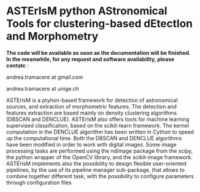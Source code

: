 # ASTErIsM  python AStronomical Tools for clustering-based dEtectIon and Morphometry


**The code will be available as soon as the documentation will be finished. In the meanwhile, for any request and software availability, please contatc** :

andrea.tramacere  at gmail.com

andrea.tramacere  at unige.ch 



ASTErIsM is a ptyhon-based framework for detection of astronomical sources, and extraction of morphometric features.
The detection and features extraction are based mainly on density clustering algorithms (DBSCAN and DENCLUE).
ASTErIsM also offers tools for machine learning supervised classification, based on the scikit-learn framework.
The kernel computation in the DENCLUE algorithm has been written in Cython to speed up the computational time.
Both the DBSCAN and DENCLUE algorithms have been modified in order to work with digital images. Some image processing
tasks are performed using the ndimage package from the scipy, the python wrapper of the OpenCV library, and the
scikit-image framework. ASTErIsM implements also the possibility to design flexible user-oriented pipelines, by the use
of its pipeline manager sub-package, that allows to combine together different task, with the possibility to configure
parameters through configuration files

